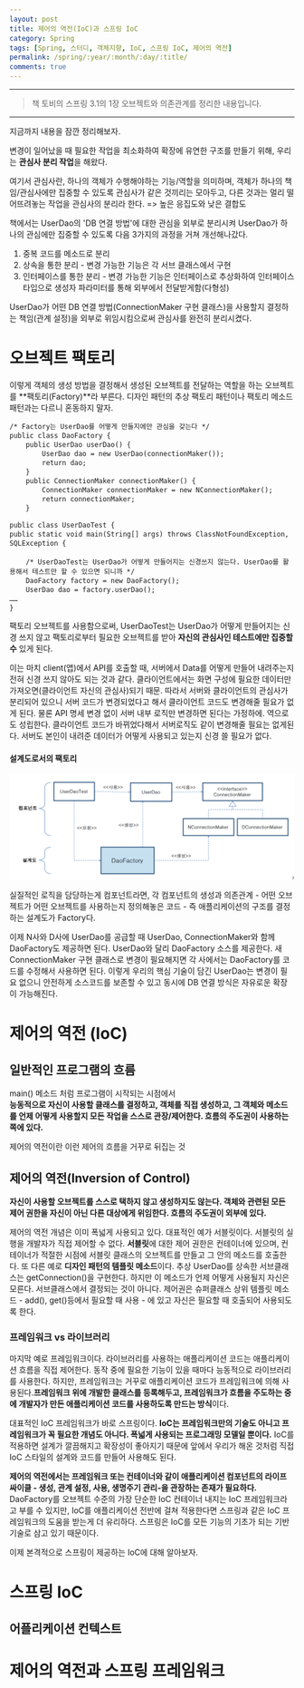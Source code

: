 ```yaml
---
layout: post
title: 제어의 역전(IoC)과 스프링 IoC
category: Spring
tags: [Spring, 스터디, 객체지향, IoC, 스프링 IoC, 제어의 역전]
permalink: /spring/:year/:month/:day/:title/
comments: true
---
```


---

> 책 토비의 스프링 3.1의 1장 오브젝트와 의존관계를 정리한 내용입니다.

---

지금까지 내용을 잠깐 정리해보자.

변경이 일어났을 때 필요한 작업을 최소화하여 확장에 유연한 구조를 만들기 위해, 우리는 **관심사 분리 작업**을 해왔다.

여기서 관심사란, 하나의 객체가 수행해야하는 기능/역할을 의미하며, 객체가 하나의 책임/관심사에만 집중할 수 있도록 관심사가 같은 것끼리는 모아두고, 다른 것과는 멀리 떨어뜨려놓는 작업을 관심사의 분리라 한다. => 높은 응집도와 낮은 결합도

책에서는 UserDao의 'DB 연결 방법'에 대한 관심을 외부로 분리시켜 UserDao가 하나의 관심에만 집중할 수 있도록 다음 3가지의 과정을 거쳐 개선해나갔다.

1. 중복 코드를 메소드로 분리
2. 상속을 통한 분리 - 변경 가능한 기능은 각 서브 클래스에서 구현
3. 인터페이스를 통한 분리 - 변경 가능한 기능은 인터페이스로 추상화하여 인터페이스 타입으로 생성자 파라미터를 통해 외부에서 전달받게함(다형성)

UserDao가 어떤 DB 연결 방법(ConnectionMaker 구현 클래스)을 사용할지 결정하는 책임(관계 설정)을 외부로 위임시킴으로써 관심사를 완전히 분리시켰다.

# 오브젝트 팩토리

이렇게 객체의 생성 방법을 결정해서 생성된 오브젝트를 전달하는 역할을 하는 오브젝트를 **팩토리(Factory)**라 부른다. 디자인 패턴의 추상 팩토리 패턴이나 팩토리 메소드 패턴과는 다르니 혼동하지 말자.

```
/* Factory는 UserDao를 어떻게 만들지에만 관심을 갖는다 */
public class DaoFactory {
    public UserDao userDao() {
        UserDao dao = new UserDao(connectionMaker());
        return dao;
    }
    public ConnectionMaker connectionMaker() {
        ConnectionMaker connectionMaker = new NConnectionMaker();
        return connectionMaker;
    }
```

```
public class UserDaoTest {
public static void main(String[] args) throws ClassNotFoundException, SQLException {

    /* UserDaoTest는 UserDao가 어떻게 만들어지는 신경쓰지 않는다. UserDao를 활용해서 테스트만 할 수 있으면 되니까 */
    DaoFactory factory = new DaoFactory();
    UserDao dao = factory.userDao();
……
}

```

팩토리 오브젝트를 사용함으로써, UserDaoTest는 UserDao가 어떻게 만들어지는 신경 쓰지 않고 팩토리로부터 필요한 오브젝트를 받아 **자신의 관심사인 테스트에만 집중할 수** 있게 된다.

이는 마치 client(앱)에서 API를 호출할 때, 서버에서 Data를 어떻게 만들어 내려주는지 전혀 신경 쓰지 않아도 되는 것과 같다. 클라이언트에서는 화면 구성에 필요한 데이터만 가져오면(클라이언트 자신의 관심사)되기 때문. 따라서 서버와 클라이언트의 관심사가 분리되어 있으니 서버 코드가 변경되었다고 해서 클라이언트 코드도 변경해줄 필요가 없게 된다. 물론 API 명세 변경 없이 서버 내부 로직만 변경하면 된다는 가정하에. 역으로도 성립한다. 클라이언트 코드가 바뀌었다해서 서버로직도 같이 변경해줄 필요는 없게된다. 서버도 본인이 내려준 데이터가 어떻게 사용되고 있는지 신경 쓸 필요가 없다.

#### 설계도로서의 팩토리

![alt text](/public/img/spring/object_factory.png "설계도로서의 팩토리")

실질적인 로직을 담당하는게 컴포넌트라면, 각 컴포넌트의 생성과 의존관계 - 어떤 오브젝트가 어떤 오브젝트를 사용하는지 정의해놓은 코드 - 즉 애플리케이션의 구조를 결정하는 설계도가 Factory다.

이제 N사와 D사에 UserDao를 공급할 때 UserDao, ConnectionMaker와 함께 DaoFactory도 제공하면 된다. UserDao와 달리 DaoFactory 소스를 제공한다. 새 ConnectionMaker 구현 클래스로 변경이 필요해지면 각 사에서는 DaoFactory를 코드를 수정해서 사용하면 된다. 이렇게 우리의 핵심 기술이 담긴 UserDao는 변경이 필요 없으니 안전하게 소스코드를 보존할 수 있고 동시에 DB 연결 방식은 자유로운 확장이 가능해진다.

# 제어의 역전 (IoC)

## 일반적인 프로그램의 흐름

main() 메소드 처럼 프로그램이 시작되는 시점에서<br>
**능동적으로 자신이 사용할 클래스를 결정하고, 객체를 직접 생성하고, 그 객체와 메소드를 언제 어떻게 사용할지 모든 작업을 스스로 관장/제어한다. 흐름의 주도권이 사용하는 쪽에 있다.**

제어의 역전이란 이런 제어의 흐름을 거꾸로 뒤집는 것

## 제어의 역전(Inversion of Control)

**자신이 사용할 오브젝트를 스스로 택하지 않고 생성하지도 않는다. 객체와 관련된 모든 제어 권한을 자신이 아닌 다른 대상에게 위임한다. 흐름의 주도권이 외부에 있다.**

제어의 역전 개념은 이미 폭넓게 사용되고 있다. 대표적인 예가 서블릿이다. 서블릿의 실행을 개발자가 직접 제어할 수 없다. **서블릿**에 대한 제어 권한은 컨테이너에 있으며, 컨테이너가 적절한 시점에 서블릿 클래스의 오브젝트를 만들고 그 안의 메소드를 호출한다. 또 다른 예로 **디자인 패턴의 템플릿 메소드**이다. 추상 UserDao를 상속한 서브클래스는 getConnection()을 구현한다. 하지만 이 메소드가 언제 어떻게 사용될지 자신은 모른다. 서브클래스에서 결정되는 것이 아니다. 제어권은 슈퍼클래스 상위 템플릿 메소드 - add(), get()등에서 필요할 때 사용 - 에 있고 자신은 필요할 때 호출되어 사용되도록 한다.

### 프레임워크 vs 라이브러리

마지막 예로 프레임워크이다. 라이브러리를 사용하는 애플리케이션 코드는 애플리케이션 흐름을 직접 제어한다. 동작 중에 필요한 기능이 있을 때마다 능동적으로 라이브러리를 사용한다. 하지만, 프레임워크는 거꾸로 애플리케이션 코드가 프레임워크에 의해 사용된다.**프레임워크 위에 개발한 클래스를 등록해두고, 프레임워크가 흐름을 주도하는 중에 개발자가 만든 애플리케이션 코드를 사용하도록 만드는 방식**이다.

대표적인 IoC 프레임워크가 바로 스프링이다. **IoC는 프레임워크만의 기술도 아니고 프레임워크가 꼭 필요한 개념도 아니다. 폭넓게 사용되는 프로그래밍 모델일 뿐이다.**
IoC를 적용하면 설계가 깔끔해지고 확장성이 좋아지기 때문에 앞에서 우리가 해온 것처럼 직접 IoC 스타일의 설계와 코드를 만들어 사용해도 된다.

**제어의 역전에서는 프레임워크 또는 컨테이너와 같이 애플리케이션 컴포넌트의 라이프 싸이클 - 생성, 관계 설정, 사용, 생명주기 관리-을 관장하는 존재가 필요하다.** DaoFactory를 오브젝트 수준의 가장 단순한 IoC 컨테이너 내지는 IoC 프레임워크라고 부를 수 있지만, IoC를 애플리케이션 전반에 걸쳐 적용한다면 스프링과 같은 IoC 프레임워크의 도움을 받는게 더 유리하다. 스프링은 IoC를 모든 기능의 기초가 되는 기반 기술로 삼고 있기 때문이다.

이제 본격적으로 스프링이 제공하는 IoC에 대해 알아보자.

# 스프링 IoC

## 어플리케이션 컨텍스트

# 제어의 역전과 스프링 프레임워크

